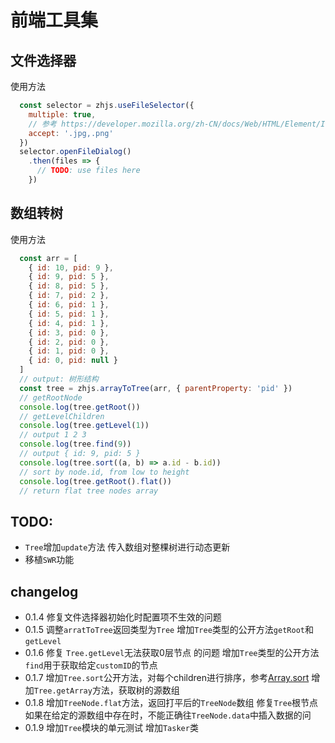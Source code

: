 # 前端工具集

## 文件选择器

使用方法

```js
  const selector = zhjs.useFileSelector({
    multiple: true,
    // 参考 https://developer.mozilla.org/zh-CN/docs/Web/HTML/Element/Input/file#accept
    accept: '.jpg,.png'
  })
  selector.openFileDialog()
    .then(files => {
      // TODO: use files here
    })
```

## 数组转树
使用方法
```js
  const arr = [
    { id: 10, pid: 9 },
    { id: 9, pid: 5 },
    { id: 8, pid: 5 },
    { id: 7, pid: 2 },
    { id: 6, pid: 1 },
    { id: 5, pid: 1 },
    { id: 4, pid: 1 },
    { id: 3, pid: 0 },
    { id: 2, pid: 0 },
    { id: 1, pid: 0 },
    { id: 0, pid: null }
  ]
  // output: 树形结构
  const tree = zhjs.arrayToTree(arr, { parentProperty: 'pid' })
  // getRootNode
  console.log(tree.getRoot())
  // getLevelChildren
  console.log(tree.getLevel(1))
  // output 1 2 3
  console.log(tree.find(9))
  // output { id: 9, pid: 5 }
  console.log(tree.sort((a, b) => a.id - b.id))
  // sort by node.id, from low to height
  console.log(tree.getRoot().flat())
  // return flat tree nodes array
```

## TODO:
- `Tree`增加`update`方法 传入数组对整棵树进行动态更新
- 移植`SWR`功能

## changelog
- 0.1.4
  修复文件选择器初始化时配置项不生效的问题
- 0.1.5
  调整`arratToTree`返回类型为`Tree`
  增加`Tree`类型的公开方法`getRoot`和`getLevel`
- 0.1.6
  修复 `Tree.getLevel`无法获取0层节点 的问题
  增加`Tree`类型的公开方法`find`用于获取给定`customID`的节点
- 0.1.7
  增加`Tree.sort`公开方法，对每个children进行排序，参考[Array.sort](https://cgi.cse.unsw.edu.au/~cs2041/doc/MDN_javascript_reference/Web/JavaScript/Reference/Global_Objects/Array/sort.html#:~:text=Array.prototype.sort%28%29%20-%20JavaScript%20%7C%20MDN%20The%20sort%28%29%20method,array%20in%20place%20and%20returns%20the%20sorted%20array.)
  增加`Tree.getArray`方法，获取树的源数组
- 0.1.8
  增加`TreeNode.flat`方法，返回打平后的`TreeNode`数组
  修复`Tree`根节点如果在给定的源数组中存在时，不能正确往`TreeNode.data`中插入数据的问
- 0.1.9
  增加`Tree`模块的单元测试
  增加`Tasker`类